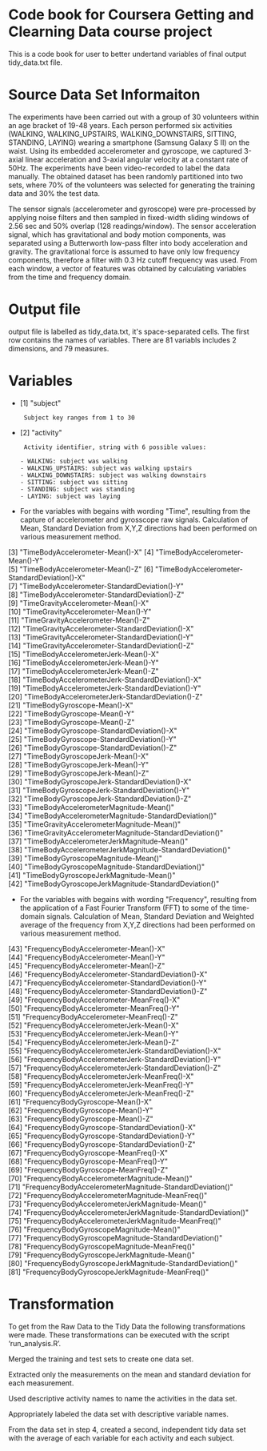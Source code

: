 # Code book for Coursera Getting and Clearning Data course project
This is a code book for user to better undertand variables of final output tidy_data.txt file.

# Source Data Set Informaiton
The experiments have been carried out with a group of 30 volunteers within an age bracket of 19-48 years. Each person performed six activities (WALKING, WALKING_UPSTAIRS, WALKING_DOWNSTAIRS, SITTING, STANDING, LAYING) wearing a smartphone (Samsung Galaxy S II) on the waist. Using its embedded accelerometer and gyroscope, we captured 3-axial linear acceleration and 3-axial angular velocity at a constant rate of 50Hz. The experiments have been video-recorded to label the data manually. The obtained dataset has been randomly partitioned into two sets, where 70% of the volunteers was selected for generating the training data and 30% the test data. 

The sensor signals (accelerometer and gyroscope) were pre-processed by applying noise filters and then sampled in fixed-width sliding windows of 2.56 sec and 50% overlap (128 readings/window). The sensor acceleration signal, which has gravitational and body motion components, was separated using a Butterworth low-pass filter into body acceleration and gravity. The gravitational force is assumed to have only low frequency components, therefore a filter with 0.3 Hz cutoff frequency was used. From each window, a vector of features was obtained by calculating variables from the time and frequency domain.

# Output file
output file is labelled as tidy_data.txt, it's space-separated cells.
The first row contains the names of variables. There are 81 variabls includes 2 dimensions, and 79 measures.

# Variables

- [1] "subject" 

       Subject key ranges from 1 to 30 
- [2] "activity" 

       Activity identifier, string with 6 possible values:

      - WALKING: subject was walking
      - WALKING_UPSTAIRS: subject was walking upstairs
      - WALKING_DOWNSTAIRS: subject was walking downstairs
      - SITTING: subject was sitting
      - STANDING: subject was standing
      - LAYING: subject was laying
- For the variables with begains with wording "Time", resulting from the capture of accelerometer and gyrosscope raw signals.
Calculation of Mean, Standard Deviation from X,Y,Z directions had been performed on various measurement method.

 [3] "TimeBodyAccelerometer-Mean()-X"
 [4] "TimeBodyAccelerometer-Mean()-Y"                             
 [5] "TimeBodyAccelerometer-Mean()-Z" 
 [6] "TimeBodyAccelerometer-StandardDeviation()-X"                
 [7] "TimeBodyAccelerometer-StandardDeviation()-Y"                
 [8] "TimeBodyAccelerometer-StandardDeviation()-Z"                
 [9] "TimeGravityAccelerometer-Mean()-X"                          
[10] "TimeGravityAccelerometer-Mean()-Y"                          
[11] "TimeGravityAccelerometer-Mean()-Z"                          
[12] "TimeGravityAccelerometer-StandardDeviation()-X"             
[13] "TimeGravityAccelerometer-StandardDeviation()-Y"             
[14] "TimeGravityAccelerometer-StandardDeviation()-Z"             
[15] "TimeBodyAccelerometerJerk-Mean()-X"                         
[16] "TimeBodyAccelerometerJerk-Mean()-Y"                         
[17] "TimeBodyAccelerometerJerk-Mean()-Z"                         
[18] "TimeBodyAccelerometerJerk-StandardDeviation()-X"            
[19] "TimeBodyAccelerometerJerk-StandardDeviation()-Y"            
[20] "TimeBodyAccelerometerJerk-StandardDeviation()-Z"            
[21] "TimeBodyGyroscope-Mean()-X"                                 
[22] "TimeBodyGyroscope-Mean()-Y"                                 
[23] "TimeBodyGyroscope-Mean()-Z"                                 
[24] "TimeBodyGyroscope-StandardDeviation()-X"                    
[25] "TimeBodyGyroscope-StandardDeviation()-Y"                    
[26] "TimeBodyGyroscope-StandardDeviation()-Z"                    
[27] "TimeBodyGyroscopeJerk-Mean()-X"                             
[28] "TimeBodyGyroscopeJerk-Mean()-Y"                             
[29] "TimeBodyGyroscopeJerk-Mean()-Z"                             
[30] "TimeBodyGyroscopeJerk-StandardDeviation()-X"                
[31] "TimeBodyGyroscopeJerk-StandardDeviation()-Y"                
[32] "TimeBodyGyroscopeJerk-StandardDeviation()-Z"                
[33] "TimeBodyAccelerometerMagnitude-Mean()"                      
[34] "TimeBodyAccelerometerMagnitude-StandardDeviation()"         
[35] "TimeGravityAccelerometerMagnitude-Mean()"                   
[36] "TimeGravityAccelerometerMagnitude-StandardDeviation()"      
[37] "TimeBodyAccelerometerJerkMagnitude-Mean()"                  
[38] "TimeBodyAccelerometerJerkMagnitude-StandardDeviation()"     
[39] "TimeBodyGyroscopeMagnitude-Mean()"                          
[40] "TimeBodyGyroscopeMagnitude-StandardDeviation()"             
[41] "TimeBodyGyroscopeJerkMagnitude-Mean()"                      
[42] "TimeBodyGyroscopeJerkMagnitude-StandardDeviation()"   

- For the variables with begains with wording "Frequency", resulting from the application of a Fast Fourier Transform (FFT) to some of the time-domain signals.
Calculation of Mean, Standard Deviation and Weighted average of the frequency from X,Y,Z directions had been performed on various measurement method.

[43] "FrequencyBodyAccelerometer-Mean()-X"                        
[44] "FrequencyBodyAccelerometer-Mean()-Y"                        
[45] "FrequencyBodyAccelerometer-Mean()-Z"                        
[46] "FrequencyBodyAccelerometer-StandardDeviation()-X"           
[47] "FrequencyBodyAccelerometer-StandardDeviation()-Y"           
[48] "FrequencyBodyAccelerometer-StandardDeviation()-Z"           
[49] "FrequencyBodyAccelerometer-MeanFreq()-X"                    
[50] "FrequencyBodyAccelerometer-MeanFreq()-Y"                    
[51] "FrequencyBodyAccelerometer-MeanFreq()-Z"                    
[52] "FrequencyBodyAccelerometerJerk-Mean()-X"                    
[53] "FrequencyBodyAccelerometerJerk-Mean()-Y"                    
[54] "FrequencyBodyAccelerometerJerk-Mean()-Z"                    
[55] "FrequencyBodyAccelerometerJerk-StandardDeviation()-X"       
[56] "FrequencyBodyAccelerometerJerk-StandardDeviation()-Y"       
[57] "FrequencyBodyAccelerometerJerk-StandardDeviation()-Z"       
[58] "FrequencyBodyAccelerometerJerk-MeanFreq()-X"                
[59] "FrequencyBodyAccelerometerJerk-MeanFreq()-Y"                
[60] "FrequencyBodyAccelerometerJerk-MeanFreq()-Z"                
[61] "FrequencyBodyGyroscope-Mean()-X"                            
[62] "FrequencyBodyGyroscope-Mean()-Y"                            
[63] "FrequencyBodyGyroscope-Mean()-Z"                            
[64] "FrequencyBodyGyroscope-StandardDeviation()-X"               
[65] "FrequencyBodyGyroscope-StandardDeviation()-Y"               
[66] "FrequencyBodyGyroscope-StandardDeviation()-Z"               
[67] "FrequencyBodyGyroscope-MeanFreq()-X"                        
[68] "FrequencyBodyGyroscope-MeanFreq()-Y"                        
[69] "FrequencyBodyGyroscope-MeanFreq()-Z"                        
[70] "FrequencyBodyAccelerometerMagnitude-Mean()"                 
[71] "FrequencyBodyAccelerometerMagnitude-StandardDeviation()"    
[72] "FrequencyBodyAccelerometerMagnitude-MeanFreq()"             
[73] "FrequencyBodyAccelerometerJerkMagnitude-Mean()"             
[74] "FrequencyBodyAccelerometerJerkMagnitude-StandardDeviation()"
[75] "FrequencyBodyAccelerometerJerkMagnitude-MeanFreq()"         
[76] "FrequencyBodyGyroscopeMagnitude-Mean()"                     
[77] "FrequencyBodyGyroscopeMagnitude-StandardDeviation()"        
[78] "FrequencyBodyGyroscopeMagnitude-MeanFreq()"                 
[79] "FrequencyBodyGyroscopeJerkMagnitude-Mean()"                 
[80] "FrequencyBodyGyroscopeJerkMagnitude-StandardDeviation()"    
[81] "FrequencyBodyGyroscopeJerkMagnitude-MeanFreq()"      

# Transformation
To get from the Raw Data to the Tidy Data the following transformations were made. These transformations can be executed with the script ‘run_analysis.R’.

Merged the training and test sets to create one data set.

Extracted only the measurements on the mean and standard deviation for each measurement.

Used descriptive activity names to name the activities in the data set.

Appropriately labeled the data set with descriptive variable names.

From the data set in step 4, created a second, independent tidy data set with the average of each variable for each activity and each subject.

